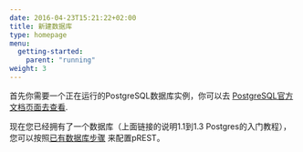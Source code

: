 ```yaml
---
date: 2016-04-23T15:21:22+02:00
title: 新建数据库
type: homepage
menu:
  getting-started:
    parent: "running"
weight: 3
---
```


首先你需要一个正在运行的PostgreSQL数据库实例，你可以去 [PostgreSQL官方文档页面去查看](https://www.postgresql.org/docs/10/static/tutorial-start.html).

现在您已经拥有了一个数据库（上面链接的说明1.1到1.3 Postgres的入门教程），您可以按照[已有数据库步骤](/cn/getting-started/already-have-db/) 来配置pREST。
